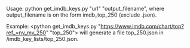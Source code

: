 Usage: python get_imdb_keys.py "url" "output_filename", where output_filename is on the form imdb_top_250 (exclude .json).

Example: <python get_imdb_keys.py "https://www.imdb.com/chart/top?ref_=nv_mv_250" "top_250"> will generate a file top_250.json in /imdb_key_lists/top_250.json.
